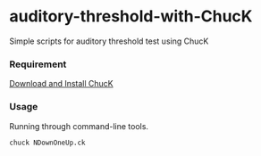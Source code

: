 # auditory-threshold-with-ChucK
Simple scripts for auditory threshold test using ChucK

### Requirement
[Download and Install ChucK](https://chuck.cs.princeton.edu/release/)

### Usage
Running through command-line tools.
```shell 
chuck NDownOneUp.ck
```
